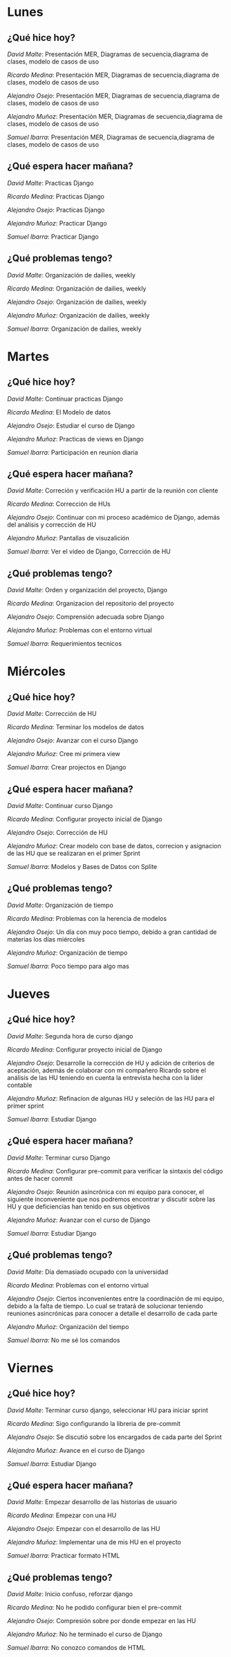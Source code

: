 # Lunes

## ¿Qué hice hoy?

*David Malte*: Presentación MER, Diagramas de secuencia,diagrama de clases, modelo de casos de uso

*Ricardo Medina*: Presentación MER, Diagramas de secuencia,diagrama de clases, modelo de casos de uso

*Alejandro Osejo*: Presentación MER, Diagramas de secuencia,diagrama de clases, modelo de casos de uso

*Alejandro Muñoz*: Presentación MER, Diagramas de secuencia,diagrama de clases, modelo de casos de uso

*Samuel Ibarra*: Presentación MER, Diagramas de secuencia,diagrama de clases, modelo de casos de uso

## ¿Qué espera hacer mañana?

*David Malte*: Practicas Django

*Ricardo Medina*: Practicas Django

*Alejandro Osejo*: Practicas Django

*Alejandro Muñoz*: Practicar Django

*Samuel Ibarra*: Practicar Django

## ¿Qué problemas tengo?

*David Malte*: Organización de dailies, weekly

*Ricardo Medina*: Organización de dailies, weekly

*Alejandro Osejo*: Organización de dailies, weekly

*Alejandro Muñoz*: Organización de dailies, weekly

*Samuel Ibarra*: Organización de dailies, weekly

# Martes

## ¿Qué hice hoy?

*David Malte*: Continuar practicas Django

*Ricardo Medina*: El Modelo de datos

*Alejandro Osejo*: Estudiar el curso de Django

*Alejandro Muñoz*: Practicas de views en Django

*Samuel Ibarra*: Participación en reunion diaria

## ¿Qué espera hacer mañana?

*David Malte*: Correción y verificación HU a partir de la reunión con cliente

*Ricardo Medina*: Corrección de HUs

*Alejandro Osejo*: Continuar con mi proceso académico de Django, además del análisis y corrección de HU

*Alejandro Muñoz*: Pantallas de visuzalición

*Samuel Ibarra*: Ver el video de Django, Corrección de HU

## ¿Qué problemas tengo?

*David Malte*: Orden y organización del proyecto, Django

*Ricardo Medina*: Organizacion del repositorio del proyecto

*Alejandro Osejo*: Comprensión adecuada sobre Django

*Alejandro Muñoz*: Problemas con el entorno virtual

*Samuel Ibarra*: Requerimientos tecnicos

# Miércoles

## ¿Qué hice hoy?

*David Malte*: Corrección de HU

*Ricardo Medina*: Terminar los modelos de datos

*Alejandro Osejo*: Avanzar con el curso Django

*Alejandro Muñoz*: Cree mi primera view 

*Samuel Ibarra*: Crear projectos en Django

## ¿Qué espera hacer mañana?

*David Malte*: Continuar curso Django

*Ricardo Medina*: Configurar proyecto inicial de Django

*Alejandro Osejo*: Corrección de HU

*Alejandro Muñoz*: Crear modelo con base de datos, correcion y asignacion de las HU que se realizaran en el primer Sprint

*Samuel Ibarra*: Modelos y Bases de Datos con Splite

## ¿Qué problemas tengo?

*David Malte*: Organización de tiempo

*Ricardo Medina*: Problemas con la herencia de modelos

*Alejandro Osejo*: Un día con muy poco tiempo, debido a gran cantidad de materias los días miércoles

*Alejandro Muñoz*: Organización de tiempo

*Samuel Ibarra*: Poco tiempo para algo mas

# Jueves

## ¿Qué hice hoy?

*David Malte*: Segunda hora de curso django

*Ricardo Medina*: Configurar proyecto inicial de Django

*Alejandro Osejo*: Desarrolle la corrección de HU y adición de criterios de aceptación, además de colaborar con mi compañero Ricardo sobre el análisis de las HU teniendo en cuenta la entrevista hecha con la líder contable

*Alejandro Muñoz*: Refinacion de algunas HU y seleción de las HU  para  el primer sprint

*Samuel Ibarra*: Estudiar Django

## ¿Qué espera hacer mañana?

*David Malte*: Terminar curso Django

*Ricardo Medina*: Configurar pre-commit para verificar la sintaxis del código antes de hacer commit

*Alejandro Osejo*: Reunión asincrónica con mi equipo para conocer, el siguiente inconveniente que nos podremos encontrar y discutir sobre las HU y que deficiencias han tenido en sus objetivos

*Alejandro Muñoz*: Avanzar con el curso de Django

*Samuel Ibarra*: Estudiar Django

## ¿Qué problemas tengo?

*David Malte*: Día demasiado ocupado con la universidad

*Ricardo Medina*: Problemas con el entorno virtual

*Alejandro Osejo*: Ciertos inconvenientes entre la coordinación de mi equipo, debido a la falta de tiempo. Lo cual se tratará de solucionar teniendo reuniones asincrónicas para conocer a detalle el desarrollo de cada parte

*Alejandro Muñoz*: Organización del tiempo

*Samuel Ibarra*: No me sé los comandos

# Viernes

## ¿Qué hice hoy?

*David Malte*: Terminar curso django, seleccionar HU para iniciar sprint

*Ricardo Medina*: Sigo configurando la libreria de pre-commit

*Alejandro Osejo*: Se discutió sobre los encargados de cada parte del Sprint

*Alejandro Muñoz*: Avance en el curso de Django

*Samuel Ibarra*: Estudiar Django

## ¿Qué espera hacer mañana?

*David Malte*: Empezar desarrollo de las historias de usuario

*Ricardo Medina*: Empezar con una HU

*Alejandro Osejo*: Empezar con el desarrollo de las HU

*Alejandro Muñoz*: Implementar una de mis HU en el proyecto 

*Samuel Ibarra*: Practicar formato HTML

## ¿Qué problemas tengo?

*David Malte*: Inicio confuso, reforzar django

*Ricardo Medina*: No he podido configurar bien el pre-commit

*Alejandro Osejo*: Compresión sobre por donde empezar en las HU

*Alejandro Muñoz*: No he terminado el curso de Django

*Samuel Ibarra*: No conozco comandos de HTML